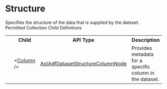 # Structure

<div class="LanguageSummary"><div class ="SummaryItem">Specifies the structure of the data that is supplied by the dataset.</div></div><div class="SchemaBindingGroup"><div class="SchemaBindingGroupHeader">Permitted Collection Child Definitions</div><table id="SchemaBindingList" class="SchemaBindingList"><tbody><tr><th class="SchemaBindingIconColumnHeader">&nbsp;</th><th class="SchemaBindingNameColumnHeader">Child</th><th class="SchemaBindingTypeColumnHeader">API Type</th><th class="SchemaBindingSummaryColumnHeader">Description</th></tr><tr class="cd0"><td class="SchemaBindingIcon"><div class="NotRequired" /></td><td class="SchemaBindingName"><span class="punc">&lt;</span><a href=Varigence.Languages.Biml.DataFactory.AstAdfDatasetStructureColumnNode.html">Column</a><span class="punc"> /&gt;</span></td><td class="SchemaBindingType"><a href="../api-reference/Varigence.Languages.Biml.DataFactory.AstAdfDatasetStructureColumnNode.html">AstAdfDatasetStructureColumnNode</a></td><td class="SchemaBindingSummary">Provides metadata for a specific column in the dataset.</td></tr></tbody></table></div>